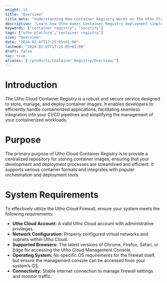 ```yaml
---
weight: 10
title: "Overview"
title_meta: "Understanding How Container Registry Works on the Utho Platform"
description: "Learn how Utho makes Container Registry deployment simple and easy so you easily anticipate your cloud infrastructure costs"
keywords: ["container registry", "security"]
tags: ["utho platform","container registry"]
icon: "Overview"
date: "2024-03-07T17:25:05+01:00"
lastmod: "2024-03-07T17:25:05+01:00"
draft: false
toc: true
aliases: ['/products/Container Registry/Overview/']
---
```


<!-- # Overview -->

# Introduction
The Utho Cloud Container Registry is a robust and secure service designed to store, manage, and deploy container images. It enables developers to efficiently handle containerized applications, facilitating seamless integration into your CI/CD pipelines and simplifying the management of your containerized workloads.

# Purpose
The primary purpose of Utho Cloud Container Registry is to provide a centralized repository for storing container images, ensuring that your development and deployment processes are streamlined and efficient. It supports various container formats and integrates with popular orchestration and deployment tools.

# System Requirements
To effectively utilize the Utho Cloud Firewall, ensure your system meets the following requirements:
- **Utho Cloud Account:** A valid Utho Cloud account with administrative privileges.
- **Network Configuration:** Properly configured virtual networks and subnets within Utho Cloud.
- **Supported Browsers:** The latest versions of Chrome, Firefox, Safari, or Edge for accessing the Utho Cloud Management Console.
- **Operating System:** No specific OS requirements for the firewall itself, but ensure the management console can be accessed from your system’s OS.
- **Connectivity:** Stable internet connection to manage firewall settings and monitor traffic.
